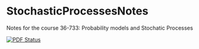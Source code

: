# StochasticProcessesNotes
Notes for the course 36-733: Probability models and Stochatic Processes

[![PDF Status](https://www.sharelatex.com/github/repos/Planeshifter/StochasticProcessesNotes/builds/latest/badge.svg)](https://www.sharelatex.com/github/repos/Planeshifter/StochasticProcessesNotes/builds/latest/output.pdf)
